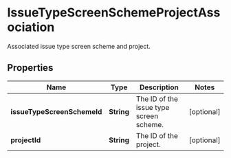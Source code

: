 

# IssueTypeScreenSchemeProjectAssociation

Associated issue type screen scheme and project.

## Properties

Name | Type | Description | Notes
------------ | ------------- | ------------- | -------------
**issueTypeScreenSchemeId** | **String** | The ID of the issue type screen scheme. |  [optional]
**projectId** | **String** | The ID of the project. |  [optional]



